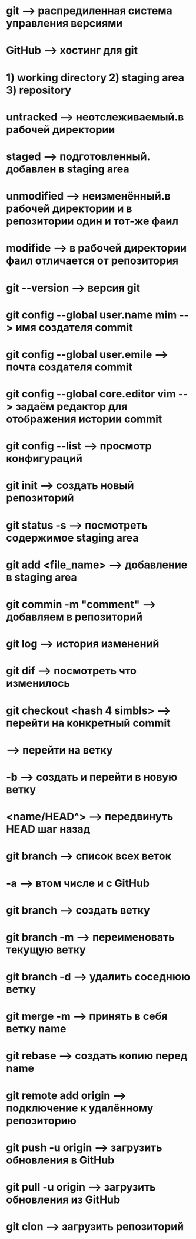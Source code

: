 # git                                       --> распредиленная система управления версиями
# GitHub                                    --> хостинг для git
# 
# 1) working directory  2) staging area  3) repository 
# untracked                                 --> неотслеживаемый.в рабочей директории
# staged                                    --> подготовленный. добавлен в staging area
# unmodified                                --> неизменённый.в рабочей директории и в репозитории один и тот-же фаил
# modifide                                  --> в рабочей директории фаил отличается от репозитория

# git --version                             --> версия git 
# git config --global user.name mim         --> имя создателя commit
# git config --global user.emile <email>    --> почта создателя commit
# git config --global core.editor vim       --> задаём редактор для отображения истории commit
# git config --list                         --> просмотр конфигураций
# 
# git init                                  --> создать новый репозиторий
# git status -s                             --> посмотреть содержимое staging area 
# git add <file_name>                       --> добавление в staging area 
# git commin -m "comment"                   --> добавляем в репозиторий
# git log                                   --> история изменений
# git dif                                   --> посмотреть что изменилось
# git checkout <hash 4 simbls>              --> перейти на конкретный commit
#              <branch name>                --> перейти на ветку
#              -b <name>                    --> создать и перейти в новую ветку 
#              <name/HEAD^>                 --> передвинуть HEAD шаг назад
#
# git branch                                --> список всех веток
#            -a                             --> втом числе и с GitHub
# git branch <name>                         --> создать ветку
# git branch -m <name>                      --> переименовать текущую ветку
# git branch -d <name>                      --> удалить соседнюю ветку
# git merge -m <comment> <name>             --> принять в себя ветку name
# git rebase <name>                         --> создать копию перед name  
# 
# git remote add origin <url>               --> подключение к удалённому репозиторию
# git push -u origin <url>                  --> загрузить обновления в GitHub
# git pull -u origin <url>                  --> загрузить обновления из GitHub
# git clon <url>                            --> загрузить репозиторий
# 
